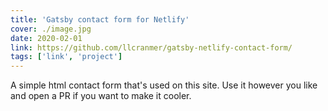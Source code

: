 ```yaml
---
title: 'Gatsby contact form for Netlify'
cover: ./image.jpg
date: 2020-02-01
link: https://github.com/llcranmer/gatsby-netlify-contact-form/
tags: ['link', 'project']
---
```


A simple html contact form that's used on this site. Use it however you like and open a PR if you want to make it cooler.

